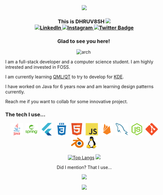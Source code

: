 <div align="center">
<img src="https://media1.giphy.com/media/LXVOyvjumP7XgrK0aS/giphy.gif?cid=ecf05e47lapqovat9171g1ooi6jmszfte961zcqf5c4si5n4&rid=giphy.gif&ct=s" width="150"/>
</div>
<h3 align="center">
  This is DHRUV8SH
  <img src="https://media.giphy.com/media/hvRJCLFzcasrR4ia7z/giphy.gif" width="30px"/>
  
<div id="badges">
  <a href="https://linkedin.com/in/dhruv8sh">
    <img src="https://img.shields.io/badge/LinkedIn-blue?style=for-the-badge&logo=linkedin&logoColor=white" alt="LinkedIn"/>
  </a>
  <a href="https://instagram.com/dhruv8sh">
    <img src="https://img.shields.io/badge/Instagram-red?style=for-the-badge&logo=instagram&logoColor=white" alt="Instagram"/>
  </a>
  <a href="https://twitter.com/dhruv8sh">
    <img src="https://img.shields.io/badge/Twitter-blue?style=for-the-badge&logo=twitter&logoColor=white" alt="Twitter Badge"/>
  </a>
  <p>
</div>
  <h3 align="center">
  Glad to see you here!
  <img src="https://komarev.com/ghpvc/?username=dhruv8sh&style=flat-square&color=blue" alt="" />
</h3>
</h3>

<div id="Archisgod" align="center">
<img src="https://media.tenor.com/images/0a4cce654913a4b0ee39933b41a3281b/tenor.gif&f=1&nofb=1" title="Arch" alt="arch" width="220" height="443"/>&nbsp;
</div>

I am a full-stack developer and a computer science student. I am highly intrested and invested in FOSS.

I am currently learning [QML/QT](https://www.qt.io/) to try to develop for [KDE](https://kde.org/).

I have worked on Java for 6 years now and am learning design patterns currently.

Reach me if you want to collab for some innovative project.

### The tech I use...

<div align="center">
  <img src="https://github.com/devicons/devicon/blob/master/icons/java/java-original-wordmark.svg" title="Java" alt="Java" width="40" height="40"/>&nbsp;
  <img src="https://github.com/devicons/devicon/blob/master/icons/spring/spring-original-wordmark.svg" title="Spring" alt="Spring" width="40" height="40"/>&nbsp;
  <img src="https://github.com/devicons/devicon/blob/master/icons/flutter/flutter-original.svg" title="Flutter" alt="Flutter" width="40" height="40"/>&nbsp;
  <img src="https://github.com/devicons/devicon/blob/master/icons/css3/css3-plain-wordmark.svg"  title="CSS3" alt="CSS" width="40" height="40"/>&nbsp;
  <img src="https://github.com/devicons/devicon/blob/master/icons/html5/html5-original.svg" title="HTML5" alt="HTML" width="40" height="40"/>&nbsp;
  <img src="https://github.com/devicons/devicon/blob/master/icons/javascript/javascript-original.svg" title="JavaScript" alt="JavaScript" width="40" height="40"/>&nbsp;
  <img src="https://github.com/devicons/devicon/blob/master/icons/firebase/firebase-plain.svg" title="Firebase" alt="Firebase" width="40" height="40"/>&nbsp;
  <img src="https://github.com/devicons/devicon/blob/master/icons/mysql/mysql-original.svg" title="MySQL"  alt="MySQL" width="40" height="40"/>&nbsp;
  <img src="https://github.com/devicons/devicon/blob/master/icons/nodejs/nodejs-original.svg" title="NodeJS" alt="NodeJS" width="40" height="40"/>&nbsp;
  <img src="https://github.com/devicons/devicon/blob/master/icons/git/git-original.svg" title="Git" **alt="Git" width="40" height="40"/>
  <img src="https://github.com/devicons/devicon/blob/master/icons/blender/blender-original.svg" title="Git" **alt="Blender" width="40" height="40"/>
  <img src="https://github.com/devicons/devicon/blob/master/icons/linux/linux-original.svg" title="Git" **alt="Blender" width="40" height="40"/>

[![Top Langs](https://github-readme-stats.vercel.app/api/top-langs/?username=dhruv8sh&layout=compact&theme=vision-friendly-dark)](https://github.com/anuraghazra/github-readme-stats)
  <img height="180em" src="https://github-readme-stats.vercel.app/api?username=dhruv8sh&show_icons=true&hide_border=true&&count_private=true&include_all_commits=true" />
  
  
  Did I mention? That I use...
  
  <img src="https://c.tenor.com/7OM1QNVM3-wAAAAC/archpepe.gif" width="150">
  
 <p>
   
   
![](https://hit.yhype.me/github/profile?user_id=67322047)
</div>
